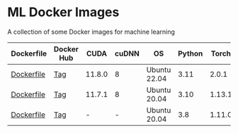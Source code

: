 # ML Docker Images

A collection of some Docker images for machine learning

| Dockerfile | Docker Hub | CUDA | cuDNN | OS | Python | Torch | Tensorflow | Extra | Size |
|-|-|-|-|-|-|-|-|-|-|
|[Dockerfile](cuda11.8_cudnn8_ubuntu22.04_python3.11_torch2.0.1_tensorflow2.13.0/Dockerfile)|[Tag](https://hub.docker.com/layers/egracia/ml/cuda11.8_cudnn8_ubuntu22.04_python3.11_torch2.0.1_tensorflow2.13.0/images/sha256-a170333df6cf25ee4699067cb6e119c8c8b260236cc7052b2fdb88c947c617a9)|11.8.0|8|Ubuntu 22.04|3.11|2.0.1|2.13.0|-|11.53 GB|
|[Dockerfile](cuda11.7_cudnn8_ubuntu20.04_python3.10_torch1.13.1_tensorflow2.11.0_detectron2/Dockerfile)|[Tag](https://hub.docker.com/layers/egracia/ml/cuda11.7_cudnn8_ubuntu20.04_python3.10_torch1.13.1_tensorflow2.11.0_detectron2/images/sha256-a2d091994cb4b5dfdd7a335c5df5981423fd63bf8e971dbe2024981cf0046742)|11.7.1|8|Ubuntu 20.04|3.10|1.13.1|2.11.0|Detectron2|9.53 GB|
|[Dockerfile](ubuntu20.04_python3.8_torch1.11.0_tensorflow2.9.0_detectron2/Dockerfile)|[Tag](https://hub.docker.com/layers/egracia/ml/ubuntu20.04_python3.8_torch1.11.0_tensorflow2.9.0_detectron2/images/sha256-e4416514c94bbf7b7f4d3d0600375ebb6ec3633176065317d0e361f2381a15fd)|-|-|Ubuntu 20.04|3.8|1.11.0|2.9.0|Detectron2|3.48 GB|

